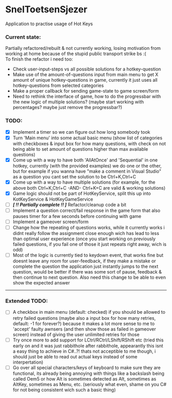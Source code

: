 # SnelToetsenSjezer
Application to practise usage of Hot Keys  
  
### Current state:  
Partially refactored/rebuilt & not currently working, losing motivation from working at home because of the stupid public transport strike bs :(  
To finish the refactor i need too:  
- Check user-input-steps vs all possible solutions for a hotkey-question  
- Make use of the amount-of-questions input from main menu to get X amount of unique hotkey-questions in game, currently it just uses all hotkey-questions from selected categories  
- Make a proper callback for sending game-state to game screen/form  
- Need to rethink the interface of game, how to do the progressbar with the new logic of multiple solutions? (maybe start working with percentages? maybe just remove the progressbar?)  
  
### TODO:  
- [X] Implement a timer so we can figure out how long somebody took  
- [X] Turn 'Main menu' into some actual basic menu (show list of categories with checkboxes & input box for how many questions, with check on not being able to set amount of questions higher than max available questions)  
- [X] Come up with a way to have both 'AllAtOnce' and 'Sequential' in one hotkey, currently (with the provided examples) we do one or the other, but for example if you wanna have "make a comment in Visual Studio" as a question you cant set the solution to be Ctrl+K,Ctrl+C  
- [X] Come up with a way to have multiple solutions (for example, for the above both Ctrl+K,Ctrl+C -AND- Ctrl+K+C are valid & working solutions)  
- [X] Game logic should not be part of HotKeyService, split this up into KotKeyService & HotKeyGameService  
- [ ] ***[ !! Partially complete !! ]*** Refactor/cleanup code a bit  
- [ ] Implement a question correct/fail response in the game form that also pauses timer for a few seconds before continuing with game  
- [ ] Implement a gameover screen/form  
- [ ] Change how the repeating of questions works, while it currently works i didnt really follow the assignment close enough wich has lead to less than optimal user experience (once you start working on previously failed questions, if you fail one of those it just repeats right away, wich is odd)  
- [ ] Most of the logic is currently tied to keydown event, that works fine but doesnt leave any room for user-feedback, if they make a mistake or complete the question the application just instantly jumps to the next question, would be better if there was some sort of pause, feedback & then continue to next question. Also need this change to be able to even show the expected answer  

---

### Extended TODO:  
- [ ] A checkbox in main menu (default: checked) if you should be allowed to retry failed questions (maybe also a input box for how many retries, default: -1 for forever?) because it makes a lot more sense to me to 'accept' faulty awnsers (and then show those as failed in gameover screen) instead of giving the user unlimited retries for those  
- [ ] Try once more to add support for LCtrl/RCtrl/LShift/RShift etc (tried this early on and it was just rabbithole after rabbithole, appearantly this isnt a easy thing to achieve in C#..?! thats not acceptible to me though, i should just be able to read out actual keys instead of some interpertation)  
- [ ] Go over all special characters/keys of keyboard to make sure they are functional, its already being annoying with things like a backslash being called Oem5 or how Alt is sometimes detected as Alt, sometimes as AltKey, sometimes as Menu, etc. (seriously what even, shame on you C# for not being consistent wich such a basic thing)  
